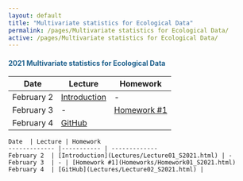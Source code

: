 ```yaml
---
layout: default
title: "Multivariate statistics for Ecological Data"
permalink: /pages/Multivariate statistics for Ecological Data/
active: /pages/Multivariate statistics for Ecological Data/
---
```


<div>
<div class="container">
    <div class="row">
        <div class="col-md-6">
            <h4 class="header-light regular-pad"><font color='1F618D'><b>2021 Multivariate statistics for Ecological Data</b></font></h4>
</div> 
</div> 
</div>

Date  | Lecture | Homework
------------- |----------- | -------------
February 2  | [Introduction](Lectures/Lecture01_S2021.html) | -  
February 3  | - | [Homework #1](Homeworks/Homework01_S2021.html)             
February 4  | [GitHub](Lectures/Lecture02_S2021.html) | 


<div class="container">

```{r}
Date  | Lecture | Homework
------------- |----------- | -------------
February 2  | [Introduction](Lectures/Lecture01_S2021.html) | -  
February 3  | - | [Homework #1](Homeworks/Homework01_S2021.html)             
February 4  | [GitHub](Lectures/Lecture02_S2021.html) | 

```
</div> 

</div> <!-- Last line of the page 
